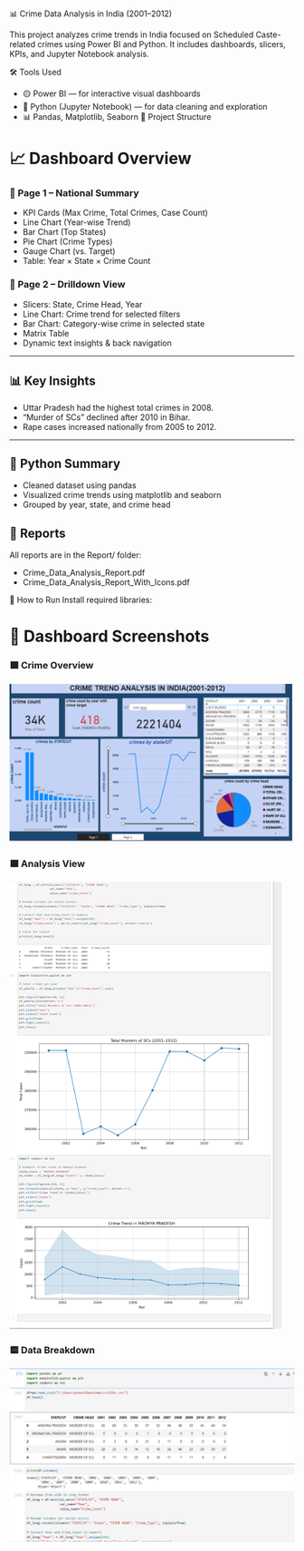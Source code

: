 📊 Crime Data Analysis in India (2001–2012)

This project analyzes crime trends in India focused on Scheduled Caste-related crimes using Power BI and Python. It includes dashboards, slicers, KPIs, and Jupyter Notebook analysis.

 🛠 Tools Used
- 🟡 Power BI — for interactive visual dashboards
- 🐍 Python (Jupyter Notebook) — for data cleaning and exploration
- 📊 Pandas, Matplotlib, Seaborn
  📁 Project Structure
# 📈 Dashboard Overview

### 🔹 Page 1 – National Summary
- KPI Cards (Max Crime, Total Crimes, Case Count)
- Line Chart (Year-wise Trend)
- Bar Chart (Top States)
- Pie Chart (Crime Types)
- Gauge Chart (vs. Target)
- Table: Year × State × Crime Count

### 🔹 Page 2 – Drilldown View
- Slicers: State, Crime Head, Year
- Line Chart: Crime trend for selected filters
- Bar Chart: Category-wise crime in selected state
- Matrix Table
- Dynamic text insights & back navigation

---

## 📊 Key Insights
- Uttar Pradesh had the highest total crimes in 2008.
- “Murder of SCs” declined after 2010 in Bihar.
- Rape cases increased nationally from 2005 to 2012.

---

## 🧠 Python Summary

- Cleaned dataset using pandas
- Visualized crime trends using matplotlib and seaborn
- Grouped by year, state, and crime head
## 📄 Reports
All reports are in the Report/ folder:
- Crime_Data_Analysis_Report.pdf
- Crime_Data_Analysis_Report_With_Icons.pdf

 🧪 How to Run
Install required libraries:
# 📸 Dashboard Screenshots

### 🟩 Crime Overview
![Crime Chart](Images/crime.png)

### 🟦 Analysis View
![Analysis Chart](Images/analysis.png)

### 🟨 Data Breakdown
![Data Table](Images/data.png)
